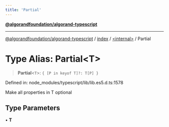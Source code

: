 ```yaml
---
title: 'Partial'
---
```


[**@algorandfoundation/algorand-typescript**](../../../README.md)

---

[@algorandfoundation/algorand-typescript](../../../README.md) / [index](../../README.md) / [\<internal\>](../README.md) / Partial

# Type Alias: Partial\<T\>

> **Partial**\<`T`\>: `{ [P in keyof T]?: T[P] }`

Defined in: node_modules/typescript/lib/lib.es5.d.ts:1578

Make all properties in T optional

## Type Parameters

• **T**
